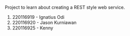 Project to learn about creating a REST style web service.


1. 220116919 - Ignatius Odi
2. 220116920 - Jason Kurniawan
3. 220116925 - Kenny
